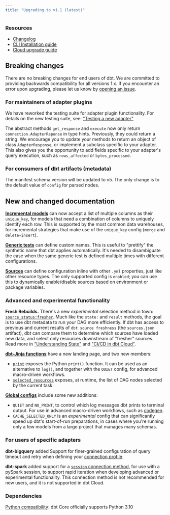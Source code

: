 ```yaml
---
title: "Upgrading to v1.1 (latest)"
---
```

### Resources

- [Changelog](https://github.com/dbt-labs/dbt-core/blob/1.1.latest/CHANGELOG.md)
- [CLI Installation guide](/dbt-cli/install/overview)
- [Cloud upgrade guide](/docs/dbt-cloud/cloud-configuring-dbt-cloud/cloud-choosing-a-dbt-version)

## Breaking changes

There are no breaking changes for end users of dbt. We are committed to providing backwards compatibility for all versions 1.x. If you encounter an error upon upgrading, please let us know by [opening an issue](https://github.com/dbt-labs/dbt-core/issues/new).

### For maintainers of adapter plugins

We have reworked the testing suite for adapter plugin functionality. For details on the new testing suite, see: ["Testing a new adapter"](testing-a-new-adapter)

The abstract methods `get_response` and `execute` now only return `connection.AdapterReponse` in type hints. Previously, they could return a string. We encourage you to update your methods to return an object of class `AdapterResponse`, or implement a subclass specific to your adapter. This also gives you the opportunity to add fields specific to your adapter's query execution, such as `rows_affected` or `bytes_processed`.

### For consumers of dbt artifacts (metadata)

The manifest schema version will be updated to v5. The only change is to the default value of `config` for parsed nodes.

## New and changed documentation

[**Incremental models**](configuring-incremental-models) can now accept a list of multiple columns as their `unique_key`, for models that need a combination of columns to uniquely identify each row. This is supported by the most common data warehouses, for incremental strategies that make use of the `unique_key` config (`merge` and `delete+insert`).

[**Generic tests**](resource-properties/tests) can define custom names. This is useful to "prettify" the synthetic name that dbt applies automatically. It's needed to disambiguate the case when the same generic test is defined multiple times with different configurations.

[**Sources**](source-properties) can define configuration inline with other `.yml` properties, just like other resource types. The only supported config is `enabled`; you can use this to dynamically enable/disable sources based on environment or package variables.

### Advanced and experimental functionality

**Fresh Rebuilds.** There's a new _experimental_ selection method in town: [`source_status:fresher`](node-selection/methods#the-source_status-method). Much like the `state:` and `result` methods, the goal is to use dbt metadata to run your DAG more efficiently. If dbt has access to previous and current results of `dbt source freshness` (the `sources.json` artifact), dbt can compare them to determine which sources have loaded new data, and select only resources downstream of "fresher" sources. Read more in ["Understanding State"](understanding-state) and ["CI/CD in dbt Cloud"](cloud-enabling-continuous-integration-with-github).


[**dbt-Jinja functions**](/reference/dbt-jinja-functions) have a new landing page, and two new members:
- [`print`](/reference/dbt-jinja-functions/print) exposes the Python `print()` function. It can be used as an alternative to `log()`, and together with the `QUIET` config, for advanced macro-driven workflows.
- [`selected_resources`](/reference/dbt-jinja-functions/selected_resources) exposes, at runtime, the list of DAG nodes selected by the current task.

[**Global configs**](global-configs) include some new additions:

- `QUIET` and `NO_PRINT`, to control which log messages dbt prints to terminal output. For use in advanced macro-driven workflows, such as [codegen](https://hub.getdbt.com/dbt-labs/codegen/latest/).
- `CACHE_SELECTED_ONLY` is an _experimental_ config that can significantly speed up dbt's start-of-run preparations, in cases where you're running only a few models from a large project that manages many schemas.

### For users of specific adapters

**dbt-bigquery** added Support for <Term id="grain">finer-grained</Term> configuration of query timeout and retry when defining your [connection profile](bigquery-profile).

**dbt-spark** added support for a [`session` connection method](spark-profile#session), for use with a pySpark session, to support rapid iteration when developing advanced or experimental functionality. This connection method is not recommended for new users, and it is not supported in dbt Cloud.

### Dependencies

[Python compatibility](install-python-compatibility): dbt Core officially supports Python 3.10
